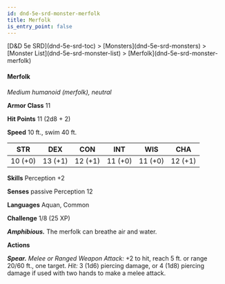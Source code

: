 ```yaml
---
id: dnd-5e-srd-monster-merfolk
title: Merfolk
is_entry_point: false
---
```


<breadcrumb>
[D&D 5e SRD](dnd-5e-srd-toc) >  [Monsters](dnd-5e-srd-monsters) > [Monster List](dnd-5e-srd-monster-list) > [Merfolk](dnd-5e-srd-monster-merfolk)
</breadcrumb>

#### Merfolk

*Medium humanoid (merfolk), neutral*

**Armor Class** 11

**Hit Points** 11 (2d8 + 2)

**Speed** 10 ft., swim 40 ft.

| STR     | DEX     | CON     | INT     | WIS     | CHA     |
|---------|---------|---------|---------|---------|---------|
| 10 (+0) | 13 (+1) | 12 (+1) | 11 (+0) | 11 (+0) | 12 (+1) |

**Skills** Perception +2

**Senses** passive Perception 12

**Languages** Aquan, Common

**Challenge** 1/8 (25 XP)

***Amphibious.*** The merfolk can breathe air and water.

**Actions**

***Spear.*** *Melee or Ranged Weapon Attack:* +2 to hit, reach 5 ft. or range 20/60 ft., one target. *Hit:* 3 (1d6) piercing damage, or 4 (1d8) piercing damage if used with two hands to make a melee attack.

